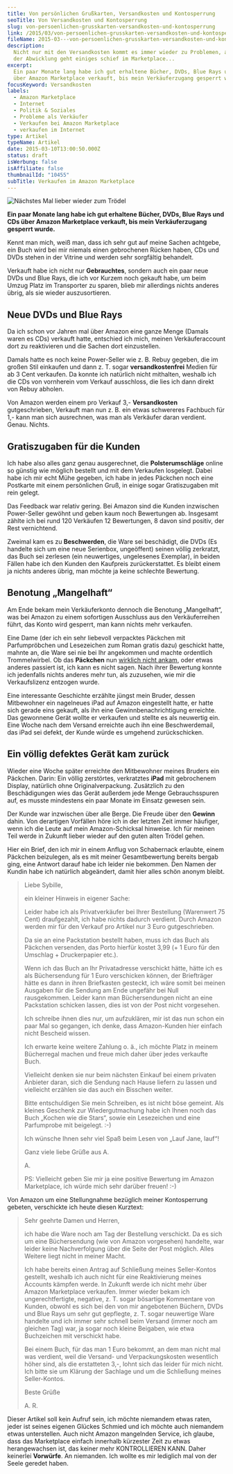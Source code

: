 ```yaml
---
title: Von persönlichen Grußkarten, Versandkosten und Kontosperrung
seoTitle: Von Versandkosten und Kontosperrung
slug: von-persoenlichen-grusskarten-versandkosten-und-kontosperrung
link: /2015/03/von-persoenlichen-grusskarten-versandkosten-und-kontosperrung
fileName: 2015-03---von-persoenlichen-grusskarten-versandkosten-und-kontosperrung.md
description:
  Nicht nur mit den Versandkosten kommt es immer wieder zu Problemen, auch mit
  der Abwicklung geht einiges schief im Marketplace...
excerpt:
  Ein paar Monate lang habe ich gut erhaltene Bücher, DVDs, Blue Rays und CDs
  über Amazon Marketplace verkauft, bis mein Verkäuferzugang gesperrt wurde.
focusKeyword: Versandkosten
labels:
  - Amazon Marketplace
  - Internet
  - Politik & Soziales
  - Probleme als Verkäufer
  - Verkaufen bei Amazon Marketplace
  - verkaufen im Internet
type: Artikel
typeName: Artikel
date: 2015-03-10T13:00:50.000Z
status: draft
isWerbung: false
isAffiliate: false
thumbnailId: "10455"
subTitle: Verkaufen im Amazon Marketplace
---
```


![Nächstes Mal lieber wieder zum Trödel](http://cardamonchai.com/wp-content/uploads/2015/03/14848064653_920a09fd73_o-640x640.jpg " [](https://www.flickr.com/photos/99929697@N07/sets)  Nächstes Mal lieber wieder zum Trödel")

<strong>Ein paar Monate lang habe ich gut erhaltene Bücher, DVDs, Blue Rays und
CDs über Amazon Marketplace verkauft, bis mein Verkäuferzugang gesperrt
wurde.</strong>

Kennt man mich, weiß man, dass ich sehr gut auf meine Sachen achtgebe, ein Buch
wird bei mir niemals einen gebrochenen Rücken haben, CDs und DVDs stehen in der
Vitrine und werden sehr sorgfältig behandelt.

Verkauft habe ich nicht nur <strong>Gebrauchtes</strong>, sondern auch ein paar
neue DVDs und Blue Rays, die ich vor Kurzem noch gekauft habe, um beim Umzug
Platz im Transporter zu sparen, blieb mir allerdings nichts anderes übrig, als
sie wieder auszusortieren.

## Neue DVDs und Blue Rays

Da ich schon vor Jahren mal über Amazon eine ganze Menge (Damals waren es CDs)
verkauft hatte, entschied ich mich, meinen Verkäuferaccount dort zu reaktivieren
und die Sachen dort einzustellen.

Damals hatte es noch keine Power-Seller wie z. B. Rebuy gegeben, die im großen
Stil einkaufen und dann z. T. sogar <b>versandkostenfrei</b> Medien für ab 3
Cent verkaufen. Da konnte ich natürlich nicht mithalten, weshalb ich die CDs von
vornherein vom Verkauf ausschloss, die lies ich dann direkt von Rebuy abholen.

Von Amazon werden einem pro Verkauf 3,- <b>Versandkosten</b> gutgeschrieben,
Verkauft man nun z. B. ein etwas schwereres Fachbuch für 1,- kann man sich
ausrechnen, was man als Verkäufer daran verdient. Genau. Nichts.

## Gratiszugaben für die Kunden

Ich habe also alles ganz genau ausgerechnet, die <b>Polsterumschläge</b> online
so günstig wie möglich bestellt und mit dem Verkaufen losgelegt. Dabei habe ich
mir echt Mühe gegeben, ich habe in jedes Päckchen noch eine Postkarte mit einem
persönlichen Gruß, in einige sogar Gratiszugaben mit rein gelegt.

Das Feedback war relativ gering. Bei Amazon sind die Kunden inzwischen
Power-Seller gewöhnt und geben kaum noch Bewertungen ab. Insgesamt zählte ich
bei rund 120 Verkäufen 12 Bewertungen, 8 davon sind positiv, der Rest
vernichtend.

Zweimal kam es zu <b>Beschwerden</b>, die Ware sei beschädigt, die DVDs (Es
handelte sich um eine neue Serienbox, ungeöffent) seinen völlig zerkratzt, das
Buch sei zerlesen (ein neuwertiges, ungelesenes Exemplar), in beiden Fällen habe
ich den Kunden den Kaufpreis zurückerstattet. Es bleibt einem ja nichts anderes
übrig, man möchte ja keine schlechte Bewertung.

## Benotung „Mangelhaft“

Am Ende bekam mein Verkäuferkonto dennoch die Benotung „Mangelhaft“, was bei
Amazon zu einem sofortigen Ausschluss aus den Verkäuferreihen führt, das Konto
wird gesperrt, man kann nichts mehr verkaufen.

Eine Dame (der ich ein sehr liebevoll verpacktes Päckchen mit Parfumpröbchen und
Lesezeichen zum Roman gratis dazu) geschickt hatte, mahnte an, die Ware sei nie
bei Ihr angekommen und machte ordentlich Trommelwirbel. Ob das <b>Päckchen</b>
nun
[wirklich nicht ankam](/2013/06/neues-aus-der-servicewuste-die-post-hat-sich-schon-langst-abgeschafft/),
oder etwas anderes passiert ist, ich kann es nicht sagen. Nach ihrer Bewertung
konnte ich jedenfalls nichts anderes mehr tun, als zuzusehen, wie mir die
Verkaufslizenz entzogen wurde.

Eine interessante Geschichte erzählte jüngst mein Bruder, dessen Mitbewohner ein
nagelneues iPad auf Amazon eingestellt hatte, er hatte sich gerade eins gekauft,
als ihn eine Gewinnbenachrichtigung erreichte. Das gewonnene Gerät wollte er
verkaufen und stellte es als neuwertig ein. Eine Woche nach dem Versand
erreichte auch ihn eine Beschwerdemail, das iPad sei defekt, der Kunde würde es
umgehend zurückschicken.

## Ein völlig defektes Gerät kam zurück

Wieder eine Woche später erreichte den Mitbewohner meines Bruders ein Päckchen.
Darin: Ein völlig zerstörtes, verkratztes <strong>iPad</strong> mit gebrochenem
Display, natürlich ohne Originalverpackung. Zusätzlich zu den Beschädigungen
wies das Gerät außerdem jede Menge Gebrauchsspuren auf, es musste mindestens ein
paar Monate im Einsatz gewesen sein.

Der Kunde war inzwischen über alle Berge. Die Freude über den <b>Gewinn</b>
dahin. Von derartigen Vorfällen höre ich in der letzten Zeit immer häufiger,
wenn ich die Leute auf mein Amazon-Schicksal hinweise. Ich für meinen Teil werde
in Zukunft lieber wieder auf den guten alten Trödel gehen.

Hier ein Brief, den ich mir in einem Anflug von Schabernack erlaubte, einem
Päckchen beizulegen, als es mit meiner Gesamtbewertung bereits bergab ging, eine
Antwort darauf habe ich leider nie bekommen. Den Namen der Kundin habe ich
natürlich abgeändert, damit hier alles schön anonym bleibt.

<blockquote>Liebe Sybille,

ein kleiner Hinweis in eigener Sache:

Leider habe ich als Privatverkäufer bei Ihrer Bestellung (Warenwert 75 Cent)
draufgezahlt, ich habe nichts dadurch verdient. Durch Amazon werden mir für den
Verkauf pro Artikel nur 3 Euro gutgeschrieben.

Da sie an eine Packstation bestellt haben, muss ich das Buch als Päckchen
versenden, das Porto hierfür kostet 3,99 (+ 1 Euro für den Umschlag +
Druckerpapier etc.).

Wenn ich das Buch an Ihr Privatadresse verschickt hätte, hätte ich es als
Büchersendung für 1 Euro verschicken können, der Briefträger hätte es dann in
ihren Briefkasten gesteckt, ich wäre somit bei meinen Ausgaben für die Sendung
am Ende ungefähr bei Null rausgekommen. Leider kann man Büchersendungen nicht an
eine Packstation schicken lassen, dies ist von der Post nicht vorgesehen.

Ich schreibe ihnen dies nur, um aufzuklären, mir ist das nun schon ein paar Mal
so gegangen, ich denke, dass Amazon-Kunden hier einfach nicht Bescheid wissen.

Ich erwarte keine weitere Zahlung o. ä., ich möchte Platz in meinem Bücherregal
machen und freue mich daher über jedes verkaufte Buch.

Vielleicht denken sie nur beim nächsten Einkauf bei einem privaten Anbieter
daran, sich die Sendung nach Hause liefern zu lassen und vielleicht erzählen sie
das auch ein Bisschen weiter.

Bitte entschuldigen Sie mein Schreiben, es ist nicht böse gemeint. Als kleines
Geschenk zur Wiedergutmachung habe ich Ihnen noch das Buch „Kochen wie die
Stars“, sowie ein Lesezeichen und eine Parfumprobe mit beigelegt. :-)

Ich wünsche Ihnen sehr viel Spaß beim Lesen von „Lauf Jane, lauf“!

Ganz viele liebe Grüße aus A.

A.

PS: Vielleicht geben Sie mir ja eine positive Bewertung im Amazon Marketplace,
ich würde mich sehr darüber freuen! :-)</blockquote>

Von Amazon um eine Stellungnahme bezüglich meiner Kontosperrung gebeten,
verschickte ich heute diesen Kurztext:

<blockquote>Sehr geehrte Damen und Herren,

ich habe die Ware noch am Tag der Bestellung verschickt. Da es sich um eine
Büchersendung (wie von Amazon vorgesehen) handelte, war leider keine
Nachverfolgung über die Seite der Post möglich. Alles Weitere liegt nicht in
meiner Macht.

Ich habe bereits einen Antrag auf Schließung meines Seller-Kontos gestellt,
weshalb ich auch nicht für eine Reaktivierung meines Accounts kämpfen werde. In
Zukunft werde ich nicht mehr über Amazon Marketplace verkaufen. Immer wieder
bekam ich ungerechtfertigte, negative, z. T. sogar bösartige Kommentare von
Kunden, obwohl es sich bei den von mir angebotenen Büchern, DVDs und Blue Rays
um sehr gut gepflegte, z. T. sogar neuwertige Ware handelte und ich immer sehr
schnell beim Versand (immer noch am gleichen Tag) war, ja sogar noch kleine
Beigaben, wie etwa Buchzeichen mit verschickt habe.

Bei einem Buch, für das man 1 Euro bekommt, an dem man nicht mal was verdient,
weil die Versand- und Verpackungskosten wesentlich höher sind, als die
erstatteten 3,-, lohnt sich das leider für mich nicht. Ich bitte sie um Klärung
der Sachlage und um die Schließung meines Seller-Kontos.

Beste Grüße

A. R.</blockquote>

Dieser Artikel soll kein Aufruf sein, ich möchte niemandem etwas raten, jeder
ist seines eigenen Glückes Schmied und ich möchte auch niemandem etwas
unterstellen. Auch nicht Amazon mangelnden Service, ich glaube, dass das
Marketplace einfach innerhalb kürzester Zeit zu etwas herangewachsen ist, das
keiner mehr KONTROLLIEREN KANN. Daher keinerlei <strong>Vorwürfe</strong>. An
niemanden. Ich wollte es mir lediglich mal von der Seele geredet haben.
